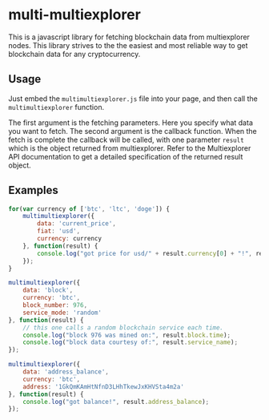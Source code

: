 # multi-multiexplorer

This is a javascript library for fetching blockchain data from multiexplorer nodes.
This library strives to the the easiest and most reliable way to get blockchain
data for any cryptocurrency.

## Usage

Just embed the `multimultiexplorer.js` file into your page, and then call the
`multimultiexplorer` function.

The first argument is the fetching parameters. Here you specify what data you want
to fetch. The second argument is the callback function. When the fetch is complete
the callback will be called, with one parameter `result` which is the object returned from
multiexplorer. Refer to the Multiexplorer API documentation to get a detailed specification
of the returned result object.

## Examples

```javascript
for(var currency of ['btc', 'ltc', 'doge']) {
    multimultiexplorer({
        data: 'current_price',
        fiat: 'usd',
        currency: currency
    }, function(result) {
        console.log("got price for usd/" + result.currency[0] + "!", result.current_price);
    });
}

multimultiexplorer({
    data: 'block',
    currency: 'btc',
    block_number: 976,
    service_mode: 'random'
}, function(result) {
    // this one calls a random blockchain service each time.
    console.log("block 976 was mined on:", result.block.time);
    console.log("block data courtesy of:", result.service_name);
});

multimultiexplorer({
    data: 'address_balance',
    currency: 'btc',
    address: '1GkQmKAmHtNfnD3LHhTkewJxKHVSta4m2a'
}, function(result) {
    console.log("got balance!", result.address_balance);
});
```

